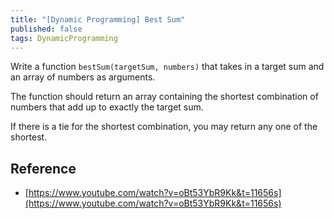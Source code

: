 ```yaml
---
title: "[Dynamic Programming] Best Sum"
published: false
tags: DynamicProgramming
---
```


Write a function `bestSum(targetSum, numbers)` that takes in a target sum and an
array of numbers as arguments.

The function should return an array containing the shortest combination of
numbers that add up to exactly the target sum.

If there is a tie for the shortest combination, you may return any one of the shortest.

## Reference

- [https://www.youtube.com/watch?v=oBt53YbR9Kk&t=11656s](https://www.youtube.com/watch?v=oBt53YbR9Kk&t=11656s)